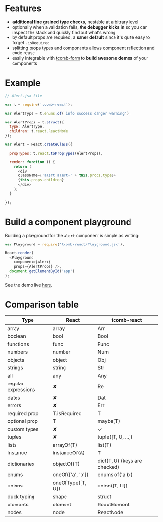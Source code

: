 # Features

- **additional fine grained type checks**, nestable at arbitrary level
- optionally when a validation fails, **the debugger kicks in** so you can inspect the stack and quickly find out what's wrong
- by default props are required, a **saner default** since it's quite easy to forget `.isRequired`
- splitting props types and components allows component reflection and code reuse
- easily integrable with [tcomb-form](https://gcanti.github.io/tcomb-form) to **build awesome demos** of your components

# Example

```js
// Alert.jsx file

var t = require('tcomb-react');

var AlertType = t.enums.of('info success danger warning');

var AlertProps = t.struct({
  type: AlertType,
  children: t.react.ReactNode
});

var Alert = React.createClass({

  propTypes: t.react.toPropTypes(AlertProps),

  render: function () {
    return (
      <div
      className={'alert alert-' + this.props.type}>
      {this.props.children}
      </div>
    );
  }

});
```

# Build a component playground

Building a playground for the `Alert` component is simple as writing:

```js
var Playground = require('tcomb-react/Playground.jsx');

React.render(
  <Playground
    component={Alert}
    props={AlertProps} />,
  document.getElementById('app')
);
```

See the demo live [here](https://gcanti.github.io/tcomb-react/docs/demo/alert/index.html).

# Comparison table

| Type | React | tcomb-react |
|------|-------|-------------|
| array | array | Arr |
| boolean | bool | Bool |
| functions | func | Func |
| numbers | number | Num |
| objects | object | Obj |
| strings | string | Str |
| all | any | Any |
| regular expressions | ✘ | Re |
| dates | ✘ | Dat |
| errors | ✘ | Err |
| required prop | T.isRequired | T |
| optional prop | T | maybe(T) |
| custom types | ✘ | ✓ |
| tuples | ✘ | tuple([T, U, ...]) |
| lists | arrayOf(T) | list(T) |
| instance | instanceOf(A) | T |
| dictionaries | objectOf(T) | dict(T, U) (keys are checked) |
| enums | oneOf(['a', 'b']) | enums.of('a b') |
| unions | oneOfType([T, U]) | union([T, U]) |
| duck typing | shape | struct |
| elements | element | ReactElement |
| nodes | node | ReactNode |

